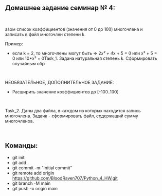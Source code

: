 ## Домашнее задание семинар № 4:

<br />

азом список коэффициентов (значения от 0 до 100) многочлена и записать в файл многочлен степени k.

Пример:
- если k = 2, то многочлены могут быть => 2*x² + 4*x + 5 = 0 или x² + 5 = 0 или 10*x² = 0Task_1. Задана натуральная степень k. Сформировать случайным обр

<br />

НЕОБЯЗАТЕЛЬНОЕ, ДОПОЛНИТЕЛЬНОЕ ЗАДАНИЕ:
- Расширить значение коэффициентов до [-100..100]

<br />

Task_2. Даны два файла, в каждом из которых находится запись многочлена. Задача - сформировать файл, содержащий сумму многочленов.

<br />

## Команды:

- git init
- git add .
- git commit -m "Initial commit"
- git remote add origin https://github.com/BloodRaven707/Python_4_HW.git
- git branch -M main
- git push -u origin main
